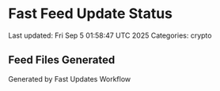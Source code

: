 # Fast Feed Update Status
Last updated: Fri Sep  5 01:58:47 UTC 2025
Categories: crypto

## Feed Files Generated

Generated by Fast Updates Workflow
